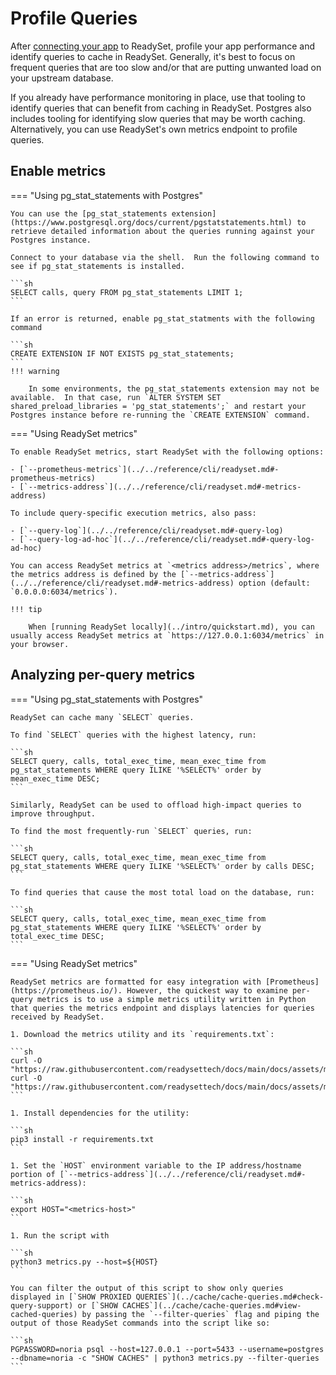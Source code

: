 # Profile Queries

After [connecting your app](../connect/existing-app.md) to ReadySet, profile your app performance and identify queries to cache in ReadySet. Generally, it's best to focus on frequent queries that are too slow and/or that are putting unwanted load on your upstream database.

If you already have performance monitoring in place, use that tooling to identify queries that can benefit from caching in ReadySet. Postgres also includes tooling for identifying slow queries that may be worth caching. Alternatively, you can use ReadySet's own metrics endpoint to profile queries.

## Enable metrics

=== "Using pg_stat_statements with Postgres"

    You can use the [pg_stat_statements extension](https://www.postgresql.org/docs/current/pgstatstatements.html) to retrieve detailed information about the queries running against your Postgres instance.

    Connect to your database via the shell.  Run the following command to see if pg_stat_statements is installed.

    ```sh
    SELECT calls, query FROM pg_stat_statements LIMIT 1;
    ```

    If an error is returned, enable pg_stat_statments with the following command

    ```sh
    CREATE EXTENSION IF NOT EXISTS pg_stat_statements;
    ```
    !!! warning

        In some environments, the pg_stat_statements extension may not be available.  In that case, run `ALTER SYSTEM SET shared_preload_libraries = 'pg_stat_statements';` and restart your Postgres instance before re-running the `CREATE EXTENSION` command.

=== "Using ReadySet metrics"

    To enable ReadySet metrics, start ReadySet with the following options:

    - [`--prometheus-metrics`](../../reference/cli/readyset.md#-prometheus-metrics)
    - [`--metrics-address`](../../reference/cli/readyset.md#-metrics-address)

    To include query-specific execution metrics, also pass:

    - [`--query-log`](../../reference/cli/readyset.md#-query-log)
    - [`--query-log-ad-hoc`](../../reference/cli/readyset.md#-query-log-ad-hoc)

    You can access ReadySet metrics at `<metrics address>/metrics`, where the metrics address is defined by the [`--metrics-address`](../../reference/cli/readyset.md#-metrics-address) option (default: `0.0.0.0:6034/metrics`).

    !!! tip

        When [running ReadySet locally](../intro/quickstart.md), you can usually access ReadySet metrics at `https://127.0.0.1:6034/metrics` in your browser.

## Analyzing per-query metrics

=== "Using pg_stat_statements with Postgres"

    ReadySet can cache many `SELECT` queries.

    To find `SELECT` queries with the highest latency, run:

    ```sh
    SELECT query, calls, total_exec_time, mean_exec_time from pg_stat_statements WHERE query ILIKE '%SELECT%' order by mean_exec_time DESC;
    ```

    Similarly, ReadySet can be used to offload high-impact queries to improve throughput.

    To find the most frequently-run `SELECT` queries, run:

    ```sh
    SELECT query, calls, total_exec_time, mean_exec_time from pg_stat_statements WHERE query ILIKE '%SELECT%' order by calls DESC;
    ```

    To find queries that cause the most total load on the database, run:

    ```sh
    SELECT query, calls, total_exec_time, mean_exec_time from pg_stat_statements WHERE query ILIKE '%SELECT%' order by total_exec_time DESC;
    ```

=== "Using ReadySet metrics"

    ReadySet metrics are formatted for easy integration with [Prometheus](https://prometheus.io/). However, the quickest way to examine per-query metrics is to use a simple metrics utility written in Python that queries the metrics endpoint and displays latencies for queries received by ReadySet.

    1. Download the metrics utility and its `requirements.txt`:

    ```sh
    curl -O "https://raw.githubusercontent.com/readysettech/docs/main/docs/assets/metrics/metrics.py"
    curl -O "https://raw.githubusercontent.com/readysettech/docs/main/docs/assets/metrics/requirements.txt"
    ```

    1. Install dependencies for the utility:

    ```sh
    pip3 install -r requirements.txt
    ```

    1. Set the `HOST` environment variable to the IP address/hostname portion of [`--metrics-address`](../../reference/cli/readyset.md#-metrics-address):

    ```sh
    export HOST="<metrics-host>"
    ```

    1. Run the script with

    ```sh
    python3 metrics.py --host=${HOST}
    ```

    You can filter the output of this script to show only queries displayed in [`SHOW PROXIED QUERIES`](../cache/cache-queries.md#check-query-support) or [`SHOW CACHES`](../cache/cache-queries.md#view-cached-queries) by passing the `--filter-queries` flag and piping the output of those ReadySet commands into the script like so:

    ```sh
    PGPASSWORD=noria psql --host=127.0.0.1 --port=5433 --username=postgres --dbname=noria -c "SHOW CACHES" | python3 metrics.py --filter-queries
    ```
